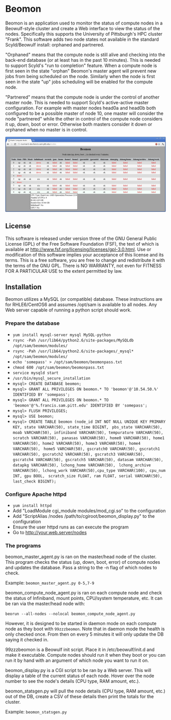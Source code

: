 Beomon
======

Beomon is an application used to monitor the status of compute nodes in a
Beowulf-style cluster and create a Web interface to view the status of the
nodes.  Specifically this supports the University of Pittsburgh's HPC 
cluster "Frank".  This software adds two node states not available in 
the standard Scyld/Beowulf install: orphaned and partnered.

"Orphaned" means that the compute node is still alive and checking into
the back-end database (or at least has in the past 10 minutes).  This is
needed to support Scyld's "run to completion" feature.  When a compute 
node is first seen in the state "orphan" Beomon's master agent will
prevent new jobs from being scheduled on the node.  Similarly when
the node is first seen in the state "up" jobs scheduling will be
enabled for the compute node.

"Partnered" means that the compute node is under the control of another
master node.  This is needed to support Scyld's active-active master
configuration.  For example with master nodes head0a and head0b both configured
to be a possible master of node 10, one master will consider the node 
"partnered" while the other in control of the compute node considers
it up, down, boot or error.  Otherwise both masters consider it down
or orphaned when no master is in control.

![Beomon Display](display_screenshot.jpg)

License
-------

This software is released under version three of the GNU General Public License (GPL) of the
Free Software Foundation (FSF), the text of which is available at http://www.fsf.org/licensing/licenses/gpl-3.0.html.
Use or modification of this software implies your acceptance of this license and its terms.
This is a free software, you are free to change and redistribute it with the terms of the GNU GPL.
There is NO WARRANTY, not even for FITNESS FOR A PARTICULAR USE to the extent permitted by law.

Installation
------------

Beomon utilizes a MySQL (or compatible) database.  These instructions are for
RHLE6/CentOS6 and assumes /opt/sam is available to all nodes.  Any Web server
capable of running a python script should work.

### Prepare the database
* `yum install mysql-server mysql MySQL-python`
* `rsync -Pah /usr/lib64/python2.6/site-packages/MySQLdb /opt/sam/beomon/modules/`
* `rsync -Pah /usr/lib64/python2.6/site-packages/_mysql* /opt/sam/beomon/modules/`
* `echo 'somepass' > /opt/sam/beomon/beomonpass.txt`
* `chmod 600 /opt/sam/beomon/beomonpass.txt`
* `service mysqld start`
* `/usr/bin/mysql_secure_installation`
* `mysql> CREATE DATABASE beomon;`
* `mysql> GRANT ALL PRIVILEGES ON beomon.* TO 'beomon'@'10.54.50.%' IDENTIFIED BY 'somepass';`
* `mysql> GRANT ALL PRIVILEGES ON beomon.* TO 'beomon'@'%.francis.sam.pitt.edu' IDENTIFIED BY 'somepass';`
* `mysql> FLUSH PRIVILEGES;`
* `mysql> USE beomon;`
* `mysql> CREATE TABLE beomon (node_id INT NOT NULL UNIQUE KEY PRIMARY KEY, state VARCHAR(50), state_time BIGINT, `
`pbs_state VARCHAR(50), moab VARCHAR(50), infiniband VARCHAR(50), tempurature VARCHAR(50), scratch VARCHAR(50), `
`panasas VARCHAR(50), home0 VARCHAR(50), home1 VARCHAR(50), home2 VARCHAR(50), home3 VARCHAR(50), home4 VARCHAR(50), `
`home5 VARCHAR(50), gscratch0 VARCHAR(50), gscratch1 VARCHAR(50), gscratch2 VARCHAR(50), gscratch3 VARCHAR(50), `
`gscratch4 VARCHAR(50), gscratch5 VARCHAR(50), datasam VARCHAR(50), datapkg VARCHAR(50), lchong_home VARCHAR(50), `
`lchong_archive VARCHAR(50), lchong_work VARCHAR(50),cpu_type VARCHAR(100), cpu_num INT, gpu BOOL, `
`scratch_size FLOAT, ram FLOAT, serial VARCHAR(50), last_check BIGINT);`


### Configure Apache httpd

* `yum install httpd`
* Add "LoadModule cgi_module modules/mod_cgi.so" to the configuration
* Add "ScriptAlias /nodes /path/to/cgiroot/beomon_display.py" to the configuration
* Ensure the user httpd runs as can execute the program
* Go to http://your.web.server/nodes

### The programs

beomon_master_agent.py is ran on the master/head node of the cluster.  This 
program checks the status (up, down, boot, error) of compute nodes and 
updates the database.  Pass a string to the -n flag of which nodes to check.

Example: `beomon_master_agent.py 0-5,7-9`


beomon_compute_node_agent.py is ran on each compute node and check the status
of Infiniband, mount points, CPU/system temperature, etc.  It can be ran via
the master/head node with:

`beorun --all-nodes --nolocal beomon_compute_node_agent.py`

However, it is designed to be started in daemon mode on each compute node as they boot
with `99zzzbeomon`.  Note that in daemon mode the health is only checked once.  From then 
on every 5 minutes it will only update the DB saying it checked in.


99zzzbeomon is a Beowulf init script.  Place it in /etc/beowulf/init.d and make it executable.
Compute nodes should run it when they boot or you can run it by hand with an argument of which
node you want to run it on.


beomon_display.py is a CGI script to be ran by a Web server.  This will display a table of the
current status of each node.  Hover over the node number to see the node's details (CPU type, RAM 
amount, etc.).


beomon_statsgen.py will pull the node details (CPU type, RAM amount, etc.) out of the DB, create 
a CSV of these details then print the totals for the cluster.

Example: `beomon_statsgen.py`
